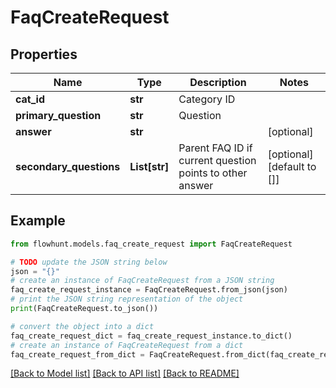 # FaqCreateRequest


## Properties

Name | Type | Description | Notes
------------ | ------------- | ------------- | -------------
**cat_id** | **str** | Category ID | 
**primary_question** | **str** | Question | 
**answer** | **str** |  | [optional] 
**secondary_questions** | **List[str]** | Parent FAQ ID if current question points to other answer | [optional] [default to []]

## Example

```python
from flowhunt.models.faq_create_request import FaqCreateRequest

# TODO update the JSON string below
json = "{}"
# create an instance of FaqCreateRequest from a JSON string
faq_create_request_instance = FaqCreateRequest.from_json(json)
# print the JSON string representation of the object
print(FaqCreateRequest.to_json())

# convert the object into a dict
faq_create_request_dict = faq_create_request_instance.to_dict()
# create an instance of FaqCreateRequest from a dict
faq_create_request_from_dict = FaqCreateRequest.from_dict(faq_create_request_dict)
```
[[Back to Model list]](../README.md#documentation-for-models) [[Back to API list]](../README.md#documentation-for-api-endpoints) [[Back to README]](../README.md)


